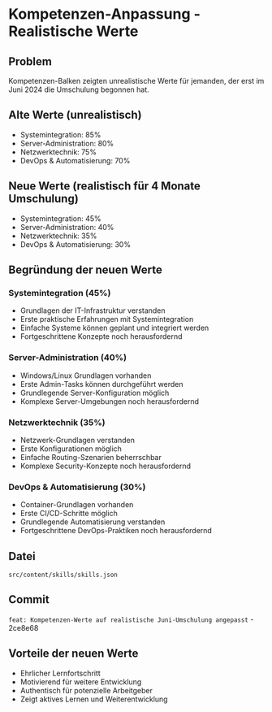 # Kompetenzen-Anpassung - Realistische Werte

## Problem
Kompetenzen-Balken zeigten unrealistische Werte für jemanden, der erst im Juni 2024 die Umschulung begonnen hat.

## Alte Werte (unrealistisch)
- Systemintegration: 85%
- Server-Administration: 80%
- Netzwerktechnik: 75%
- DevOps & Automatisierung: 70%

## Neue Werte (realistisch für 4 Monate Umschulung)
- Systemintegration: 45%
- Server-Administration: 40%
- Netzwerktechnik: 35%
- DevOps & Automatisierung: 30%

## Begründung der neuen Werte

### Systemintegration (45%)
- Grundlagen der IT-Infrastruktur verstanden
- Erste praktische Erfahrungen mit Systemintegration
- Einfache Systeme können geplant und integriert werden
- Fortgeschrittene Konzepte noch herausfordernd

### Server-Administration (40%)
- Windows/Linux Grundlagen vorhanden
- Erste Admin-Tasks können durchgeführt werden
- Grundlegende Server-Konfiguration möglich
- Komplexe Server-Umgebungen noch herausfordernd

### Netzwerktechnik (35%)
- Netzwerk-Grundlagen verstanden
- Erste Konfigurationen möglich
- Einfache Routing-Szenarien beherrschbar
- Komplexe Security-Konzepte noch herausfordernd

### DevOps & Automatisierung (30%)
- Container-Grundlagen vorhanden
- Erste CI/CD-Schritte möglich
- Grundlegende Automatisierung verstanden
- Fortgeschrittene DevOps-Praktiken noch herausfordernd

## Datei
`src/content/skills/skills.json`

## Commit
`feat: Kompetenzen-Werte auf realistische Juni-Umschulung angepasst` - 2ce8e68

## Vorteile der neuen Werte
- Ehrlicher Lernfortschritt
- Motivierend für weitere Entwicklung
- Authentisch für potenzielle Arbeitgeber
- Zeigt aktives Lernen und Weiterentwicklung


